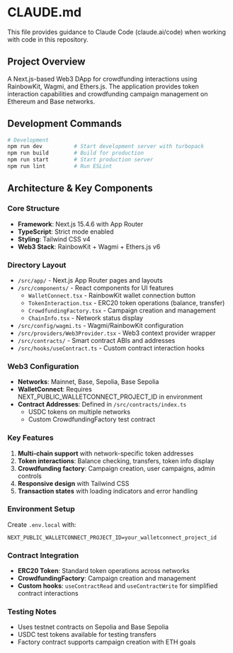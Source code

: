 # CLAUDE.md

This file provides guidance to Claude Code (claude.ai/code) when working with code in this repository.

## Project Overview

A Next.js-based Web3 DApp for crowdfunding interactions using RainbowKit, Wagmi, and Ethers.js. The application provides token interaction capabilities and crowdfunding campaign management on Ethereum and Base networks.

## Development Commands

```bash
# Development
npm run dev          # Start development server with turbopack
npm run build        # Build for production
npm run start        # Start production server
npm run lint         # Run ESLint
```

## Architecture & Key Components

### Core Structure
- **Framework**: Next.js 15.4.6 with App Router
- **TypeScript**: Strict mode enabled
- **Styling**: Tailwind CSS v4
- **Web3 Stack**: RainbowKit + Wagmi + Ethers.js v6

### Directory Layout
- `/src/app/` - Next.js App Router pages and layouts
- `/src/components/` - React components for UI features
  - `WalletConnect.tsx` - RainbowKit wallet connection button
  - `TokenInteraction.tsx` - ERC20 token operations (balance, transfer)
  - `CrowdfundingFactory.tsx` - Campaign creation and management
  - `ChainInfo.tsx` - Network status display
- `/src/config/wagmi.ts` - Wagmi/RainbowKit configuration
- `/src/providers/Web3Provider.tsx` - Web3 context provider wrapper
- `/src/contracts/` - Smart contract ABIs and addresses
- `/src/hooks/useContract.ts` - Custom contract interaction hooks

### Web3 Configuration
- **Networks**: Mainnet, Base, Sepolia, Base Sepolia
- **WalletConnect**: Requires NEXT_PUBLIC_WALLETCONNECT_PROJECT_ID in environment
- **Contract Addresses**: Defined in `/src/contracts/index.ts`
  - USDC tokens on multiple networks
  - Custom CrowdfundingFactory test contract

### Key Features
1. **Multi-chain support** with network-specific token addresses
2. **Token interactions**: Balance checking, transfers, token info display
3. **Crowdfunding factory**: Campaign creation, user campaigns, admin controls
4. **Responsive design** with Tailwind CSS
5. **Transaction states** with loading indicators and error handling

### Environment Setup
Create `.env.local` with:
```
NEXT_PUBLIC_WALLETCONNECT_PROJECT_ID=your_walletconnect_project_id
```

### Contract Integration
- **ERC20 Token**: Standard token operations across networks
- **CrowdfundingFactory**: Campaign creation and management
- **Custom hooks**: `useContractRead` and `useContractWrite` for simplified contract interactions

### Testing Notes
- Uses testnet contracts on Sepolia and Base Sepolia
- USDC test tokens available for testing transfers
- Factory contract supports campaign creation with ETH goals